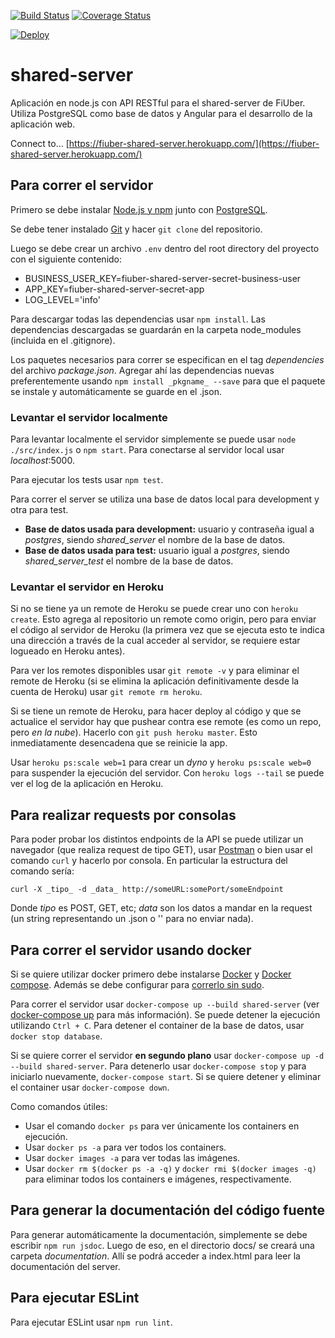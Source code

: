 [![Build Status](https://travis-ci.org/fi-ubers/shared-server.svg?branch=master)](https://travis-ci.org/fi-ubers/shared-server)
[![Coverage Status](https://coveralls.io/repos/github/fi-ubers/shared-server/badge.svg?branch=master)](https://coveralls.io/github/fi-ubers/shared-server?branch=master)

[![Deploy](https://www.herokucdn.com/deploy/button.svg)](https://heroku.com/deploy)

# shared-server

Aplicación en node.js con API RESTful para el shared-server de FiUber. Utiliza PostgreSQL como base de datos y Angular para el desarrollo de la aplicación web.

Connect to... [https://fiuber-shared-server.herokuapp.com/](https://fiuber-shared-server.herokuapp.com/)

## Para correr el servidor

Primero se debe instalar [Node.js y npm](https://nodejs.org/en/download/) junto con [PostgreSQL](https://www.postgresql.org/download/). 

Se debe tener instalado [Git](https://git-scm.com/downloads) y hacer `git clone` del repositorio.

Luego se debe crear un archivo `.env` dentro del root directory del proyecto con el siguiente contenido:
+ BUSINESS\_USER\_KEY=fiuber-shared-server-secret-business-user
+ APP\_KEY=fiuber-shared-server-secret-app
+ LOG\_LEVEL='info'

Para descargar todas las dependencias usar `npm install`. Las dependencias descargadas se guardarán en la carpeta node\_modules (incluida en el .gitignore).

Los paquetes necesarios para correr se especifican en el tag _dependencies_ del archivo _package.json_. Agregar ahí las dependencias nuevas preferentemente usando `npm install _pkgname_ --save` para que el paquete se instale y automáticamente se guarde en el .json.

### Levantar el servidor localmente

Para levantar localmente el servidor simplemente se puede usar `node ./src/index.js` o `npm start`. Para conectarse al servidor local usar _localhost_:5000.

Para ejecutar los tests usar `npm test`.

Para correr el server se utiliza una base de datos local para development y otra para test. 
+ **Base de datos usada para development:** usuario y contraseña igual a *postgres*, siendo *shared_server* el nombre de la base de datos.
+ **Base de datos usada para test:** usuario igual a *postgres*, siendo *shared_server_test* el nombre de la base de datos.

### Levantar el servidor en Heroku

Si no se tiene ya un remote de Heroku se puede crear uno con `heroku create`. Esto agrega al repositorio un remote como origin, pero para enviar el código al servidor de Heroku (la primera vez que se ejecuta esto te indica una dirección a través de la cual acceder al servidor, se requiere estar logueado en Heroku antes).

Para ver los remotes disponibles usar `git remote -v` y para eliminar el remote de Heroku (si se elimina la aplicación definitivamente desde la cuenta de Heroku) usar `git remote rm heroku`.

Si se tiene un remote de Heroku, para hacer deploy al código y que se actualice el servidor hay que pushear contra ese remote (es como un repo, pero _en la nube_). Hacerlo con `git push heroku master`. Esto inmediatamente desencadena que se reinicie la app.

Usar `heroku ps:scale web=1` para crear un _dyno_ y `heroku ps:scale web=0` para suspender la ejecución del servidor. Con `heroku logs --tail` se puede ver el log de la aplicación en Heroku.

## Para realizar requests por consolas

Para poder probar los distintos endpoints de la API se puede utilizar un navegador (que realiza request de tipo GET), usar [Postman](https://www.getpostman.com/) o bien usar el comando `curl` y hacerlo por consola. En particular la estructura del comando sería:

`curl -X _tipo_ -d _data_ http://someURL:somePort/someEndpoint`

Donde _tipo_ es POST, GET, etc; _data_ son los datos a mandar en la request (un string representando un .json o '' para no enviar nada).

## Para correr el servidor usando docker

Si se quiere utilizar docker primero debe instalarse [Docker](https://docs.docker.com/engine/installation/) y [Docker compose](https://docs.docker.com/compose/install/). Además se debe configurar para [correrlo sin sudo](https://docs.docker.com/engine/installation/linux/linux-postinstall/).

Para correr el servidor usar `docker-compose up --build shared-server` (ver [docker-compose up](https://docs.docker.com/compose/reference/up/) para más información). Se puede detener la ejecución utilizando `Ctrl + C`. Para detener el container de la base de datos, usar `docker stop database`.

Si se quiere correr el servidor **en segundo plano** usar `docker-compose up -d --build shared-server`. Para detenerlo usar `docker-compose stop` y para iniciarlo nuevamente, `docker-compose start`. Si se quiere detener y eliminar el container usar `docker-compose down`.

Como comandos útiles: 
+ Usar el comando `docker ps` para ver únicamente los containers en ejecución.
+ Usar `docker ps -a` para ver todos los containers.
+ Usar `docker images -a` para ver todas las imágenes. 
+ Usar `docker rm $(docker ps -a -q)` y `docker rmi $(docker images -q)` para eliminar todos los containers e imágenes, respectivamente.

## Para generar la documentación del código fuente

Para generar automáticamente la documentación, simplemente se debe escribir `npm run jsdoc`. Luego de eso, en el directorio docs/ se creará una carpeta *documentation*. Allí se podrá acceder a index.html para leer la documentación del server.

## Para ejecutar ESLint

Para ejecutar ESLint usar `npm run lint`.


